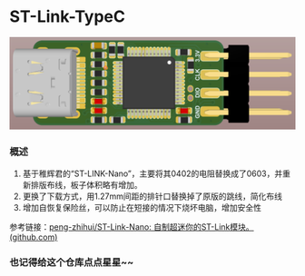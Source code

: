 # ST-Link-TypeC

![](Images/1.png)

### 概述

1. 基于稚辉君的“ST-LINK-Nano”，主要将其0402的电阻替换成了0603，并重新排版布线，板子体积略有增加。
2. 更换了下载方式，用1.27mm间距的排针口替换掉了原版的跳线，简化布线
3. 增加自恢复保险丝，可以防止在短接的情况下烧坏电脑，增加安全性



参考链接：[peng-zhihui/ST-Link-Nano: 自制超迷你的ST-Link模块。 (github.com)](https://github.com/peng-zhihui/ST-Link-Nano)



### 也记得给这个仓库点点星星~~

